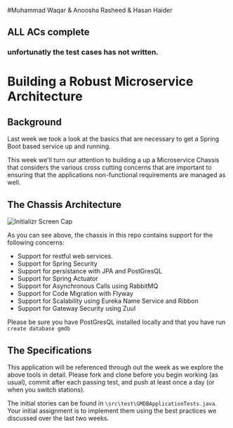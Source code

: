 #Muhammad Waqar & Anoosha Rasheed & Hasan Haider
## ALL ACs complete
### unfortunatly the test cases has not written.
# Building a Robust Microservice Architecture

## Background

Last week we took a look at the basics that are necessary to get a Spring Boot based service up and running.

This week we'll turn our attention to building a up a Microservice Chassis that considers the various cross cutting concerns that are important to ensuring that the applications non-functional requirements are managed as well.

## The Chassis Architecture

![Initializr Screen Cap](./initializr.png)

As you can see above, the chassis in this repo contains support for the following concerns:
  * Support for restful web services. 
  * Support for Spring Security
  * Support for persistance with JPA and PostGresQL
  * Support for Spring Actuator
  * Support for Asynchronous Calls using RabbitMQ
  * Support for Code Migration with Flyway
  * Support for Scalability using Eureka Name Service and Ribbon
  * Support for Gateway Security using Zuul
  
  Please be sure you have PostGresQL installed locally and that you have run `create database gmdb`
  
  ## The Specifications
  
  This application will be referenced through out the week as we explore the above tools in detail.  Please fork and clone before you begin working (as usual), commit after each passing test, and push at least once a day (or when you switch stations).
  
  The initial stories can be found in `\src\test\GMDBApplicationTests.java`.  Your initial assignment is to implement them using the best practices we discussed over the last two weeks.
